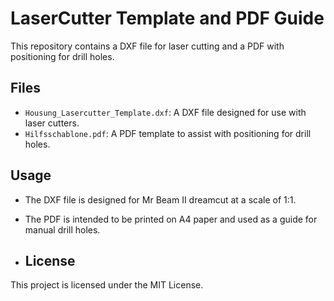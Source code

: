 # LaserCutter Template and PDF Guide

This repository contains a DXF file for laser cutting and a PDF with positioning for drill holes.

## Files
- `Housung_Lasercutter_Template.dxf`: A DXF file designed for use with laser cutters.
- `Hilfsschablone.pdf`: A PDF template to assist with positioning for drill holes.

## Usage
- The DXF file is designed for Mr Beam II dreamcut at a scale of 1:1.
- The PDF is intended to be printed on A4 paper and used as a guide for manual drill holes.

- ## License
This project is licensed under the MIT License.
